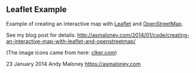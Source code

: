 Leaflet Example
--

Example of creating an interactive map with [Leaflet](http://leafletjs.com) and [OpenStreetMap](https://www.openstreetmap.org).

See my blog post for details: http://asmaloney.com/2014/01/code/creating-an-interactive-map-with-leaflet-and-openstreetmap/

(The image icons came from here: [clker.com](http://www.clker.com/clipart-google-maps-pin-blue.html))

23 January 2014
Andy Maloney
https://asmaloney.com

